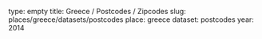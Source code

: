 type: empty
title: Greece / Postcodes / Zipcodes
slug: places/greece/datasets/postcodes
place: greece
dataset: postcodes
year: 2014
